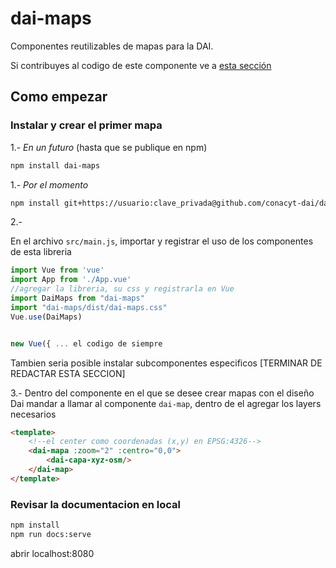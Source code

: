 # dai-maps

Componentes reutilizables de mapas para la DAI.

Si contribuyes al codigo de este componente ve a  [esta sección](#contribuir)

## Como empezar

### Instalar y crear el primer mapa

1.- *En un futuro* (hasta que se publique en npm)
```bash
npm install dai-maps
```

1.- *Por el momento*
```bash
npm install git+https://usuario:clave_privada@github.com/conacyt-dai/dai-maps.git#version-a-instalar
```

2.- 

En el archivo `src/main.js`, importar y registrar el uso de los componentes de esta libreria
```javascript
import Vue from 'vue'
import App from './App.vue'
//agregar la libreria, su css y registrarla en Vue
import DaiMaps from "dai-maps"
import "dai-maps/dist/dai-maps.css"
Vue.use(DaiMaps)


new Vue({ ... el codigo de siempre
```

Tambien seria posible instalar subcomponentes especificos [TERMINAR DE REDACTAR ESTA SECCION]

3.-
Dentro del componente en el que se desee crear mapas con el diseño Dai mandar a llamar al componente `dai-map`, dentro de el agregar los layers necesarios
```html
<template>
    <!--el center como coordenadas (x,y) en EPSG:4326-->
    <dai-mapa :zoom="2" :centro="0,0">
        <dai-capa-xyz-osm/>
    </dai-map>
</template>

```



### Revisar la documentacion en local

```bash
npm install
npm run docs:serve

```

abrir localhost:8080